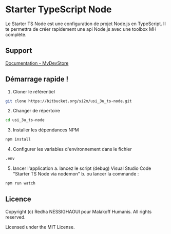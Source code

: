 
# Starter TypeScript Node

Le Starter TS Node est une configuration de projet Node.js en TypeScript.
Il te permettra de créer rapidement une api Node.js avec une toolbox MH complète.
  

## Support 
 [Documentation - MyDevStore](https://b1envenue.sharepoint.com/:w:/r/sites/ProjetsOutilsNormesUSIL/_layouts/15/Doc.aspx?sourcedoc=%7BDA82B982-5018-4888-A45C-C1F3124D8AB7%7D&file=Starter%20TS%20Node.docx&action=default&mobileredirect=true)

  
## Démarrage rapide !

  



  

1.  Cloner le référentiel
```bash
git clone https://bitbucket.org/si2m/usi_3u_ts-node.git
```

2. Changer de répertoire
```bash
cd usi_3u_ts-node
```

  3.  Installer les dépendances NPM
```bash
npm install
```
4. Configurer les variables d'environnement dans le fichier 
```bash
.env
```


5. lancer l'application 
a. lancez le script (debug)  Visual Studio Code  "Starter TS Node via nodemon"
b. ou lancer la commande  : 
```bash
npm run watch
```

  




  

## Licence

  

Copyright (c) Redha NESSIGHAOUI pour Malakoff Humanis. All rights reserved.

  

  

Licensed under the MIT License.